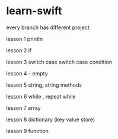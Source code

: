 # learn-swift

every branch has different project

lesson 1 println

lesson 2 if

lesson 3 switch case 
         switch case condition
         
lesson 4 - empty

lesson 5 string, string methods

lesson 6 while , repeat while

lesson 7 array

lesson 8 dictionary (key value store) 

lesson 9 function
